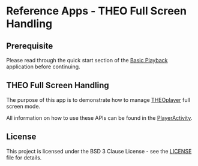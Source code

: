 # Reference Apps - THEO Full Screen Handling

## Prerequisite

Please read through the quick start section of the [Basic Playback] application before continuing.

## THEO Full Screen Handling

The purpose of this app is to demonstrate how to manage [THEOplayer] full screen mode.

All information on how to use these APIs can be found in the [PlayerActivity](src/main/java/com/theoplayer/sample/ui/fullscreen/PlayerActivity.kt).

## License

This project is licensed under the BSD 3 Clause License - see the [LICENSE] file for details.

[//]: # (Links and Guides reference)
[THEOplayer]: https://www.theoplayer.com/
[Basic Playback]: ../basic-playback/README.md

[//]: # (Project files reference)
[LICENSE]: ../LICENSE
